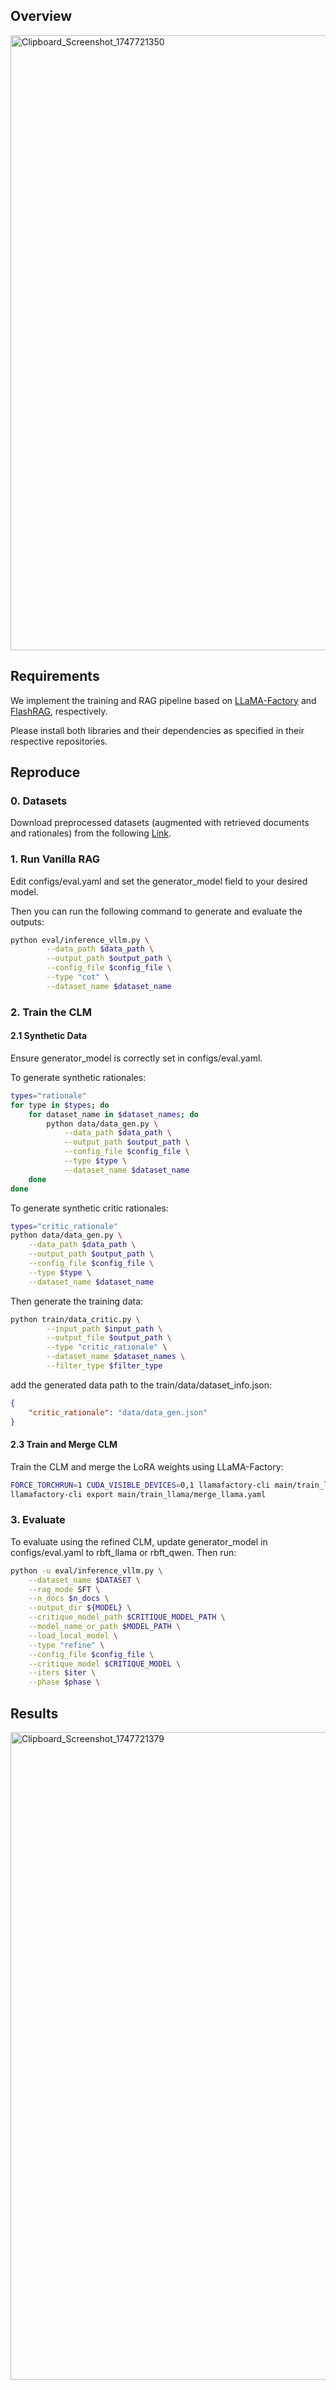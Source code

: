 ## Overview
<img width="984" alt="Clipboard_Screenshot_1747721350" src="https://github.com/user-attachments/assets/b5459487-b696-45da-9cd3-d64409c235d4" />

## Requirements
We implement the training and RAG pipeline based on [LLaMA-Factory](https://github.com/hiyouga/LLaMA-Factory) and [FlashRAG](https://github.com/RUC-NLPIR/FlashRAG), respectively. 

Please install both libraries and their dependencies as specified in their respective repositories.


## Reproduce

### 0. Datasets


Download preprocessed datasets (augmented with retrieved documents and rationales) from the following [Link](https://drive.google.com/file/d/1MVkdc4g9_D4REtaBFKeJ9gMun4qzdQtO/view?usp=share_link).

### 1. Run Vanilla RAG

Edit configs/eval.yaml and set the generator_model field to your desired model.

Then you can run the following command to generate and evaluate the outputs:
```bash
python eval/inference_vllm.py \
        --data_path $data_path \
        --output_path $output_path \
        --config_file $config_file \
        --type "cot" \
        --dataset_name $dataset_name
```


### 2. Train the CLM

#### 2.1 Synthetic Data

Ensure generator_model is correctly set in configs/eval.yaml.

To generate synthetic rationales:
```bash
types="rationale"
for type in $types; do
    for dataset_name in $dataset_names; do
        python data/data_gen.py \
            --data_path $data_path \
            --output_path $output_path \
            --config_file $config_file \
            --type $type \
            --dataset_name $dataset_name
    done
done
```

To generate synthetic critic rationales:
```bash
types="critic_rationale"
python data/data_gen.py \
    --data_path $data_path \
    --output_path $output_path \
    --config_file $config_file \
    --type $type \
    --dataset_name $dataset_name
```

Then generate the training data:
```bash
python train/data_critic.py \
        --input_path $input_path \
        --output_file $output_path \
        --type "critic_rationale" \
        --dataset_name $dataset_names \
        --filter_type $filter_type
```

add the generated data path to the train/data/dataset_info.json:

```json
{
    "critic_rationale": "data/data_gen.json"
}
```

#### 2.3 Train and Merge CLM

Train the CLM and merge the LoRA weights using LLaMA-Factory:

```bash
FORCE_TORCHRUN=1 CUDA_VISIBLE_DEVICES=0,1 llamafactory-cli main/train_llama/train_llama.yaml
llamafactory-cli export main/train_llama/merge_llama.yaml
```

### 3. Evaluate
To evaluate using the refined CLM, update generator_model in configs/eval.yaml to rbft_llama or rbft_qwen.
Then run:
```bash
python -u eval/inference_vllm.py \
    --dataset_name $DATASET \
    --rag_mode SFT \
    --n_docs $n_docs \
    --output_dir ${MODEL} \
    --critique_model_path $CRITIQUE_MODEL_PATH \
    --model_name_or_path $MODEL_PATH \
    --load_local_model \
    --type "refine" \
    --config_file $config_file \
    --critique_model $CRITIQUE_MODEL \
    --iters $iter \
    --phase $phase \
```

## Results
<img width="1036" alt="Clipboard_Screenshot_1747721379" src="https://github.com/user-attachments/assets/e672b6ba-74f1-49e2-b89f-ae091d000b4f" />
